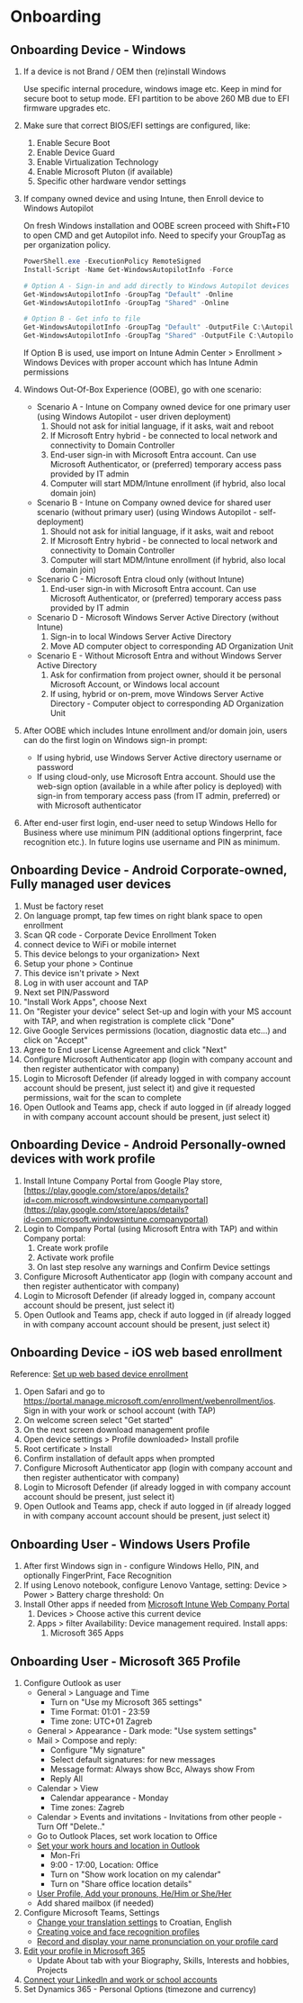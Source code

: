 # Onboarding

## Onboarding Device - Windows

1. If a device is not Brand / OEM then (re)install Windows

    Use specific internal procedure, windows image etc. Keep in mind for secure boot to setup mode. EFI partition to be above 260 MB due to EFI firmware upgrades etc.

1. Make sure that correct BIOS/EFI settings are configured, like:
    1. Enable Secure Boot
    1. Enable Device Guard
    1. Enable Virtualization Technology
    1. Enable Microsoft Pluton (if available)
    1. Specific other hardware vendor settings

1. If company owned device and using Intune, then Enroll device to Windows Autopilot

    On fresh Windows installation and OOBE screen proceed with Shift+F10 to open CMD and get Autopilot info. Need to specify your GroupTag as per organization policy.

    ```powershell
    PowerShell.exe -ExecutionPolicy RemoteSigned
    Install-Script -Name Get-WindowsAutopilotInfo -Force
    
    # Option A - Sign-in and add directly to Windows Autopilot devices 
    Get-WindowsAutopilotInfo -GroupTag "Default" -Online 
    Get-WindowsAutopilotInfo -GroupTag "Shared" -Online 
    
    # Option B - Get info to file
    Get-WindowsAutopilotInfo -GroupTag "Default" -OutputFile C:\AutopilotHWID.csv 
    Get-WindowsAutopilotInfo -GroupTag "Shared" -OutputFile C:\AutopilotHWID.csv 
    ```

    If Option B is used, use import on Intune Admin Center > Enrollment > Windows Devices with proper account which has Intune Admin permissions

1. Windows Out-Of-Box Experience (OOBE), go with one scenario:

    * Scenario A - Intune on Company owned device for one primary user (using Windows Autopilot - user driven deployment)
        1. Should not ask for initial language, if it asks, wait and reboot
        1. If Microsoft Entry hybrid - be connected to local network and connectivity to Domain Controller
        1. End-user sign-in with Microsoft Entra account. Can use Microsoft Authenticator, or (preferred) temporary access pass provided by IT admin
        1. Computer will start MDM/Intune enrollment (if hybrid, also local domain join)
    * Scenario B - Intune on Company owned device for shared user scenario (without primary user) (using Windows Autopilot - self-deployment)
        1. Should not ask for initial language, if it asks, wait and reboot
        1. If Microsoft Entry hybrid - be connected to local network and connectivity to Domain Controller
        1. Computer will start MDM/Intune enrollment (if hybrid, also local domain join)
    * Scenario C - Microsoft Entra cloud only (without Intune)
        1. End-user sign-in with Microsoft Entra account. Can use Microsoft Authenticator, or (preferred) temporary access pass provided by IT admin
    * Scenario D - Microsoft Windows Server Active Directory (without Intune)
        1. Sign-in to local Windows Server Active Directory
        1. Move AD computer object to corresponding AD Organization Unit
    * Scenario E - Without Microsoft Entra and without Windows Server Active Directory
        1. Ask for confirmation from project owner, should it be personal Microsoft Account, or Windows local account
        1. If using, hybrid or on-prem, move Windows Server Active Directory - Computer object to corresponding AD Organization Unit

1. After OOBE which includes Intune enrollment and/or domain join, users can do the first login on Windows sign-in prompt:

    * If using hybrid, use Windows Server Active directory username or password
    * If using cloud-only, use Microsoft Entra account. Should use the web-sign option (available in a while after policy is deployed) with sign-in from temporary access pass (from IT admin, preferred) or with Microsoft authenticator

1. After end-user first login, end-user need to setup Windows Hello for Business where use minimum PIN (additional options fingerprint, face recognition etc.). In future logins use username and PIN as minimum.

## Onboarding Device - Android Corporate-owned, Fully managed user devices

1. Must be factory reset
1. On language prompt, tap few times on right blank space to open enrollment
1. Scan QR code - Corporate Device Enrollment Token
1. connect device to WiFi or mobile internet
1. This device belongs to your organization> Next
1. Setup your phone > Continue
1. This device isn't private > Next
1. Log in with user account and TAP
1. Next set PIN/Password
1. "Install Work Apps", choose Next
1. On "Register your device" select Set-up and login with your MS account with TAP, and when registration is complete click "Done"
1. Give Google Services permissions (location, diagnostic data etc...) and click on "Accept"
1. Agree to End user License Agreement and click "Next"
1. Configure Microsoft Authenticator app (login with company account and then register authenticator with company)
1. Login to Microsoft Defender (if already logged in with company account account should be present, just select it) and give it requested  permissions, wait for the scan to complete
1. Open Outlook and Teams app, check if auto logged in (if already logged in with company account account should be present, just select it)

## Onboarding Device - Android Personally-owned devices with work profile

1. Install Intune Company Portal from Google Play store, [https://play.google.com/store/apps/details?id=com.microsoft.windowsintune.companyportal](https://play.google.com/store/apps/details?id=com.microsoft.windowsintune.companyportal)
1. Login to Company Portal (using Microsoft Entra with TAP) and within Company portal:
    1. Create work profile
    1. Activate work profile
    1. On last step resolve any warnings and Confirm Device settings
1. Configure Microsoft Authenticator app (login with company account and then register authenticator with company)
1. Login to Microsoft Defender (if already logged in, company account account should be present, just select it)
1. Open Outlook and Teams app, check if auto logged in (if already logged in with company account account should be present, just select it)

## Onboarding Device - iOS web based enrollment

Reference: [Set up web based device enrollment](https://learn.microsoft.com/en-us/mem/intune-service/enrollment/web-based-device-enrollment-ios)

1. Open Safari and go to https://portal.manage.microsoft.com/enrollment/webenrollment/ios. Sign in with your work or school account (with TAP)
1. On welcome screen select "Get started"
1. On the next screen download management profile
1. Open device settings > Profile downloaded> Install profile
1. Root certificate > Install
1. Confirm installation of default apps when prompted
1. Configure Microsoft Authenticator app (login with company account and then register authenticator with company)
1. Login to Microsoft Defender (if already logged in with company account account should be present, just select it)
1. Open Outlook and Teams app, check if auto logged in (if already logged in with company account account should be present, just select it)

## Onboarding User - Windows Users Profile

1. After first Windows sign in - configure Windows Hello, PIN, and optionally FingerPrint, Face Recognition
1. If using Lenovo notebook, configure Lenovo Vantage, setting: Device > Power > Battery charge threshold: On
1. Install Other apps if needed from [Microsoft Intune Web Company Portal](https://portal.manage.microsoft.com/)
    1. Devices > Choose active this current device
    1. Apps > filter Availability: Device management required. Install apps:
        1. Microsoft 365 Apps

## Onboarding User - Microsoft 365 Profile

1. Configure Outlook as user
    * General > Language and Time
        * Turn on "Use my Microsoft 365 settings"
        * Time Format: 01:01 - 23:59
        * Time zone: UTC+01 Zagreb
    * General > Appearance - Dark mode: "Use system settings"
    * Mail > Compose and reply:
        * Configure "My signature"
        * Select default signatures: for new messages
        * Message format: Always show Bcc, Always show From
        * Reply All
    * Calendar > View
        * Calendar appearance - Monday
        * Time zones: Zagreb
    * Calendar > Events and invitations - Invitations from other people - Turn Off "Delete.."
    * Go to Outlook Places, set work location to Office
    * [Set your work hours and location in Outlook](https://support.microsoft.com/en-us/office/set-your-work-hours-and-location-in-outlook-af2fddf9-249e-4710-9c95-5911edfd76f6)
        * Mon-Fri
        * 9:00 - 17:00, Location: Office
        * Turn on "Show work location on my calendar"
        * Turn on "Share office location details"
    * [User Profile, Add your pronouns, He/Him or She/Her](https://support.microsoft.com/en-us/office/pronouns-on-your-profile-in-microsoft-365-232c3bfb-a947-4310-86db-b22d63663d85)    
    * Add shared mailbox (if needed)
1. Configure Microsoft Teams, Settings
    * [Change your translation settings](https://support.microsoft.com/en-us/office/translate-a-message-in-microsoft-teams-d8926ce9-d6a6-47df-a416-f1adb62d3194) to Croatian, English
    * [Creating voice and face recognition profiles](https://support.microsoft.com/en-us/office/create-recognition-profiles-for-microsoft-intelliframe-f0084478-52a7-4c52-bcdc-9063ed0e0bc0)
    * [Record and display your name pronunciation on your profile card](https://support.microsoft.com/en-us/office/record-and-display-your-name-pronunciation-on-your-profile-card-8553d377-d0ca-40d4-8281-425dabcf55e2)
1. [Edit your profile in Microsoft 365](https://support.microsoft.com/en-us/office/edit-your-profile-in-microsoft-365-e7056090-56d4-4b81-bb3f-b6af31089ebe)
    * Update About tab with your Biography, Skills, Interests and hobbies, Projects
1. [Connect your LinkedIn and work or school accounts](https://support.microsoft.com/en-us/office/connect-your-linkedin-and-work-or-school-accounts-c7c245f2-fa56-4c9b-ba20-3fceb23c5772)
1. Set Dynamics 365 - Personal Options (timezone and currency)
